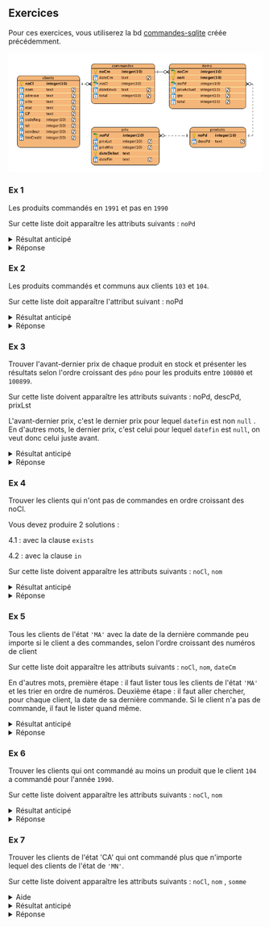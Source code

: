 ## Exercices

Pour ces exercices, vous utiliserez la bd
[commandes-sqlite](bds/commandes.sqlite.zip) créée précédemment.

![420-bd1-dea_commandes](images/420-BD1-DEA_Commandes.png)

### Ex 1

Les produits commandés en `1991` et pas en `1990`

Sur cette liste doit apparaître les attributs suivants : `noPd`

<details>
    <summary>Résultat anticipé</summary>  

```
noPd
----------
200380
```

</details>

<details>
    <summary>Réponse</summary>  

```sql
select distinct noPd
from items it
         inner join commandes cm on it.noCm = cm.noCm
where dateCm like '1991%'
  and noPd not in (select noPd
                   from items it
                            inner join commandes cm on it.noCm = cm.noCm
                   where dateCm like '1990%');
```

```sql
with commandes1990 as (select distinct noPd
                       from items it
                                inner join commandes cm on
                           cm.noCm = it.noCm
                       where dateCm >= '1990-01-01'
                         and dateCm < '1991-01-01')
select distinct noPd
from items it
         inner join commandes cm on it.noCm = cm.noCm
where dateCm >= '1991-01-01'
  and dateCm < '1992-01-01'
  and noPd not in commandes1990;
```

```sql
with commandes1990 as (select distinct noPd
                       from items it
                                inner join commandes cm on
                           cm.noCm = it.noCm
                       where dateCm >= '1990-01-01'
                         and dateCm < '1991-01-01')
select distinct it.noPd
from items it
         inner join commandes cm on it.noCm = cm.noCm
left join commandes1990 cm2 on it.noPd = cm2.noPd 
where dateCm >= '1991-01-01'
  and dateCm < '1992-01-01'
  and cm2.noPd is null;

```

</details>

### Ex 2

Les produits commandés et communs aux clients `103` et `104`.

Sur cette liste doit apparaître l'attribut suivant : noPd

<details>
    <summary>Résultat anticipé</summary>  

```
noPd
-----------
100861
102130
200376
```

</details>

<details>
    <summary>Réponse</summary>  

```sql
select noPd
from items it
         inner join commandes cm on it.noCm = cm.noCm
         inner join clients cl on cm.noCl = cl.noCl
where cm.noCl = 104
  and noPd in (select noPd
               from items it
                        inner join commandes cm on it.noCm = cm.noCm
                        inner join clients cl on cm.noCl = cl.noCl
               where cl.noCl = 103);
```

</details>

### Ex 3

Trouver l'avant-dernier prix de chaque produit en stock et présenter les
résultats selon l'ordre croissant des `pdno` pour les produits entre `100800` et
`100899`.

Sur cette liste doivent apparaître les attributs suivants : noPd, descPd,
prixLst

L'avant-dernier prix, c'est le dernier prix pour lequel `datefin` est non `null`
. En d'autres mots, le dernier prix, c'est celui pour lequel `datefin`
est `null`, on veut donc celui juste avant.

<details>
    <summary>Résultat anticipé</summary>  

```
noPd        descPd               prixLst
----------  -------------------  ----------
100860      ACE TENNIS RACKET I  32
100861      ACE TENNIS RACKET I  42
100870      ACE TENNIS BALLS-3   2.4
100871      ACE TENNIS BALLS-6   4.8
100890      ACE TENNIS NET       54
```

</details>

<details>
    <summary>Réponse</summary>  

2 solutions

```sql
select px.noPd, descPd, prixLst
from produits pd
         inner join prix px on pd.noPd = px.noPd
where px.noPd between 100800 and 100899
  and datefin = (select max(datefin)
                 from prix
                 where noPd = px.noPd)
order by px.noPd
```

```sql
select px.noPd, descPd, prixLst
from produits pd
         inner join prix px on pd.noPd = px.noPd
where px.noPd between 100800 and 100899
  and dateDebut = (select max(dateDebut)
                   from prix
                   where noPd = px.noPd
                     and dateFin is not null)
order by px.noPd;
```

</details>

### Ex 4

Trouver les clients qui n'ont pas de commandes en ordre croissant des noCl.

Vous devez produire 2 solutions :

4.1 : avec la clause `exists`

4.2 : avec la clause `in`

Sur cette liste doivent apparaître les attributs suivants : `noCl`, `nom`

<details>
    <summary>Résultat anticipé</summary>  

```
noCl        nom
----------  ----------
211         AT BAT
212         ALL SPORT
213         GOOD SPORT
214         AL PRO SHO
215         BOB FAMILY
216         THE ALL AM
217         HIT, THROW
218         THE OUTFIE
```

</details>

<details>
    <summary>Réponse</summary>  

solution 4.1 avec `exists`

```sql
select noCl, nom
from clients cl
where not exists(select *
                 from commandes cm
                 where cm.noCl = cl.noCl)
order by noCl;
```

solution 4.2 avec `in`

```sql
select noCl, nom
from clients
where noCl not in (select distinct noCl
                   from commandes)
order by noCl;
```

</details>

### Ex 5

Tous les clients de l'état `'MA'` avec la date de la dernière commande peu
importe si le client a des commandes, selon l'ordre croissant des numéros de
client

Sur cette liste doit apparaître les attributs suivants : `noCl`, `nom`, `dateCm`

En d'autres mots, première étape : il faut lister tous les clients de l'état
`'MA'`
et les trier en ordre de numéros. Deuxième étape : il faut aller chercher, pour
chaque client, la date de sa dernière commande. Si le client n'a pas de
commande, il faut le lister quand même.

<details>
    <summary>Résultat anticipé</summary>  

```
noCl        nom         dateCm
----------  ----------  ----------
202         HOOPS       19910802
207         FAST BREAK  19910420
211         AT BAT
216         THE ALL AM
223         VELO SPORT  19910425
227         THE TOUR    19910601
```

</details>

<details>
    <summary>Réponse</summary>  

```sql
select cl.noCl, nom, dateCm
from clients cl
         left outer join (select noCl, max(dateCm) as dateCm
                          from commandes
                          group by noCl) as cm1
                         on cl.noCl = cm1.noCl
where etat = 'MA'
order by cl.noCl;
```

</details>

### Ex 6

Trouver les clients qui ont commandé au moins un produit que le client `104` a
commandé pour l'année `1990`.

Sur cette liste doivent apparaître les attributs suivants : `noCl`, `nom`

<details>
    <summary>Résultat anticipé</summary>  

```
noCl        nom
----------  ----------
102         VOLLYRITE
105         K + T SPOR
106         SHAPE UP
107         WOMENS SPO
108         NORTH WOOD
```

</details>

<details>
    <summary>Réponse</summary>  

2 solutions

```sql
select distinct cl.noCl, nom
from (clients cl inner join commandes cm1 on cm1.noCl = cl.noCl)
         inner join items it on cm1.noCm = it.noCm
where it.noPd in (select distinct noPd
                  from items it
                           inner join commandes cm2 on cm2.noCm = it.noCm
                  where cm2.noCl = '104'
                    and cm2.noCl <> cm1.noCl
                    and dateCm like '1990%');
```

```sql
select noCl, nom
from clients
where noCl in (select noCl
               from commandes cm1
                        inner join items it on cm1.noCm = it.noCm
               where it.noPd in (select distinct noPd
                                 from items it
                                          inner join commandes cm2 on cm2.noCm = it.noCm
                                 where cm2.noCl = '104'
                                   and cm2.noCl <> cm1.noCl
                                   and dateCm like '1990%'));
```

</details>

### Ex 7

Trouver les clients de l'état 'CA' qui ont commandé plus que n'importe lequel
des clients de l'état de `'MN'`.

Sur cette liste doivent apparaître les attributs suivants : `noCl`, `nom`
, `somme`

<details>
    <summary>Aide</summary>  

Le select principal doit retourner le numéro de client, son nom et la somme du
`prixActuel * qte` des articles commandés (appelons ça "somme") pour ce client.

Ensuite vous devez filtrer ce résultat pour ne garder que ceux donc la somme est
plus grande que toutes les sommes pour tous les clients de l'état `MN`. (le max
des sommes)

</details>

<details>
    <summary>Résultat anticipé</summary>  

```
noCl        nom         somme
----------  ----------  ----------
102         VOLLYRITE   27348.0
104         EVERY MOUN  7160.8
105         K + T SPOR  46370.0
106         SHAPE UP    9076.8
```

</details>

<details>
    <summary>Réponse</summary>

2 solutions

```sql
select cl.noCl, nom, sum(prixActuel * qte) somme
from (clients cl inner join commandes cm on cm.noCl = cl.noCl)
         inner join items it on cm.noCm = it.noCm
where etat = 'CA'
group by cl.noCl, nom
having sum(qte * prixActuel) > (select max(prixqte)
                                from (select sum(prixActuel * qte) prixqte
                                      from (clients cl inner join commandes cm on cm.noCl = cl.noCl)
                                               inner join items it on cm.noCm = it.noCm
                                      where etat = 'MN'
                                      group by cl.noCl));
```

```sql
select cl1.noCl, nom, sum(prixActuel * qte) somme
from clients cl1
         inner join commandes cm on cm.noCl = cl1.noCl
         inner join items it on cm.noCm = it.noCm
where etat = 'CA'
  and exists(select sum(prixActuel * qte)
             from items it
                      inner join commandes cm on cm.noCm = it.noCm
                      inner join clients cl2 on cm.noCl = cl2.noCl
             where cl1.noCl = cl2.noCl
             group by cl2.noCl
             having sum(qte * prixActuel) >
                    (select max((select sum(prixActuel * qte)
                                 from items it
                                          inner join commandes cm on cm.noCm = it.noCm
                                          inner join clients cl on cm.noCl = cl.noCl
                                 where etat = 'MN'
                                 group by cl.noCl))))
group by cl1.noCl, nom;
```

</details>


